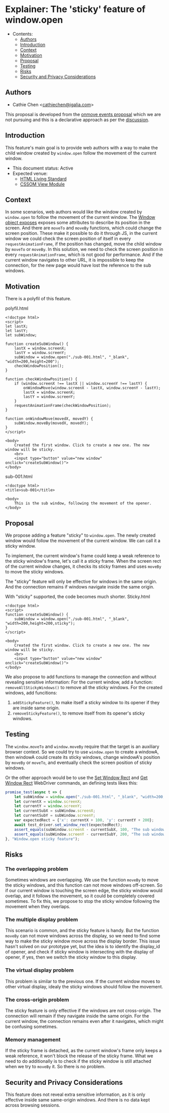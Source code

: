 # Explainer: The 'sticky' feature of window.open

- Contents:
  - [Authors](#Authors)
  - [Introduction](#Introduction)
  - [Context](#Context)
  - [Motivation](#Motivation)
  - [Proposal](#Proposal)
  - [Testing](#Testing)
  - [Risks](#Risks)
  - [Security and Privacy Considerations](#Security-and-Privacy-Considerations)

## Authors

* Cathie Chen \<cathiechen@igalia.com>


This proposal is developed from the [onmove events proposal](https://github.com/Igalia/explainers/blob/main/onmove-event-handler/README.md) which we are not pursuing and this is a declarative approach as per the [discussion](https://github.com/w3c/csswg-drafts/issues/7693).

## Introduction

This feature's main goal is to provide web authors with a way to make the child window created by `window.open` follow the movement of the current window.

* This document status: Active
* Expected venue:
  - [HTML Living Standard](https://html.spec.whatwg.org/)
  - [CSSOM View Module](https://drafts.csswg.org/cssom-view/)

## Context

In some scenarios, web authors would like the window created by `window.open` to follow the movement of the current window. The [Window object exposes](https://drafts.csswg.org/cssom-view/#extensions-to-the-window-interface) exposes some attributes to describe its position in the screen. And there are `moveTo` and `moveBy` functions, which could change the screen position. These make it possible to do it through JS, in the current window we could check the screen position of itself in every `requestAnimationFrame`, if the position has changed, move the child window by `moveTo` or `moveBy`. In this solution, we need to check the screen position in every `requestAnimationFrame`, which is not good for performance. And if the current window navigates to other URL, it is impossible to keep the connection, for the new page would have lost the reference to the sub windows.

## Motivation

There is a polyfil of this feature.

polyfil.html
```
<!doctype html>
<script>
let lastX;
let lastY;
let subWindow;

function createSubWindow() {
    lastX = window.screenX;
    lastY = window.screenY;
    subWindow = window.open("./sub-001.html", "_blank", "width=200,height=200");
    checkWindowPosition();
}

function checkWindowPosition() {
    if (window.screenX !== lastX || window.screenY !== lastY) {
        onWindowMove(window.screenX - lastX, window.screenY - lastY);
        lastX = window.screenX;
        lastY = window.screenY;        
    }
    requestAnimationFrame(checkWindowPosition);
}

function onWindowMove(movedX, movedY) {
    subWindow.moveBy(movedX, movedY);
}
</script>

<body>
    Created the first window. Click to create a new one. The new window will be sticky.
    <br>
    <input type="button" value="new window" onclick="createSubWindow()">
</body>
```

sub-001.html
```
<!doctype html>
<title>sub-001</title>

<body>
    This is the sub window, following the movement of the opener.
</body>
```

## Proposal

We propose adding a feature "sticky" to `window.open`. The newly created window would follow the movement of the current window. We can call it a sticky window.

To implement, the current window's frame could keep a weak reference to the sticky window's frame, let's call it a sticky frame.
When the screen rect of the current window changes, it checks its sticky frames and uses `moveBy` to move the sticky windows.

The "sticky" feature will only be effective for windows in the same origin. And the connection remains if windows navigate inside the same origin.

With "sticky" supported, the code becomes much shorter.
Sticky.html
```
<!doctype html>
<script>
function createSubWindow() {
    subWindow = window.open("./sub-001.html", "_blank", "width=200,height=200,sticky");
}
</script>

<body>
    Created the first window. Click to create a new one. The new window will be sticky.
    <br>
    <input type="button" value="new window" onclick="createSubWindow()">
</body>
```

We also propose to add functions to manage the connection and without revealing sensitive information:
For the current window, add a function: `removeAllStickyWindows()` to remove all the sticky windows.
For the created windows, add funcitions:
1. `addStickyFeature()`, to make itself a sticky window to its opener if they are inside same origin.
2. `removeStickyFeature()`, to remove itself from its opener's sticky windows.

## Testing

The `window.moveTo` and `window.moveBy` require that the target is an auxiliary browser context. So we could try to use `window.open` to create a windowA, then windowA could create its sticky windows, change windowA's position by `moveBy` or `moveTo`, and eventually check the screen position of sticky windows.

Or the other approach would be to use the [Set Window Rect](https://www.w3.org/TR/webdriver2/#set-window-rect) and [Get Window Rect](https://www.w3.org/TR/webdriver2/#get-window-rect) WebDriver commands, an defining tests likes this:

```js
promise_test(async t => {
    let subWindow = window.open("./sub-001.html", "_blank", "width=200,height=200,sticky");
    let currentX = window.screenX;
    let currentY = window.screenY;
    let currentSubX = subWindow.screenX;
    let currentSubY = subWindow.screenY;
    var expectedRect = {'x': currentX + 100, 'y': currentY + 200};
    await test_driver.set_window_rect(expectedRect);
    assert_equals(subWindow.screenX - currentSubX, 100, "The sub window screenX is correct.")
    assert_equals(subWindow.screenY - currentSubY, 200, "The sub window screenY is correct.")
}, "Window.open sticky feature");
```

## Risks

### The overlapping problem
Sometimes windows are overlapping. We use the function `moveBy` to move the sticky windows, and this function can not move windows off-screen. So if our current window is touching the screen edge, the sticky window would overlap, and it follows the movement, so it could be completely covered sometimes. To fix this, we propose to stop the sticky window following the movement when they overlaps.

### The multiple display problem
This scenario is common, and the sticky feature is handy. But the function `moveBy` can not move windows across the display, so we need to find some way to make the sticky window move across the display border. This issue hasn't solved on our prototype yet, but the idea is to identify the display_id of opener, and check if sticky window is intersecting with the display of opener, if yes, then we switch the sticky window to this display.

### The virtual display problem
This problem is similar to the previous one. If the current window moves to other virtual display, idealy the sticky windows should follow the movement.

### The cross-origin problem
The sticky feature is only effective if the windows are not cross-origin. The connection will remain if they navigate inside the same origin. For the current window, the connection remains even after it navigates, which might be confusing sometimes.

### Memory management
If the sticky frame is detached, as the current window's frame only keeps a weak reference, it won't block the release of the sticky frame. What we need to do additionally is to check if the sticky window is still attached when we try to `moveBy` it. So there is no problem.

## Security and Privacy Considerations
This feature does not reveal extra sensitive information, as it is only effective inside same same-origin windows. And there is no data kept across browsing sessions.


